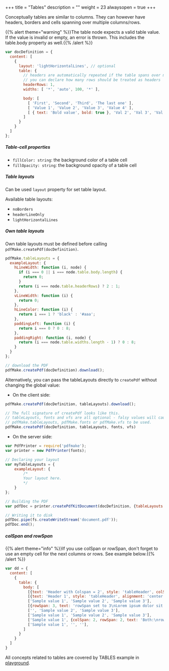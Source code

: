 +++
title = "Tables"
description = ""
weight = 23
alwaysopen = true
+++


Conceptually tables are similar to columns. They can however have headers, borders and cells spanning over multiple columns/rows.

{{% alert theme="warning" %}}The table node expects a valid table value. If the value is invalid or empty, an error is thrown. This includes the table.body property as well.{{% /alert %}}

```js
var docDefinition = {
  content: [
    {
      layout: 'lightHorizontalLines', // optional
      table: {
        // headers are automatically repeated if the table spans over multiple pages
        // you can declare how many rows should be treated as headers
        headerRows: 1,
        widths: [ '*', 'auto', 100, '*' ],

        body: [
          [ 'First', 'Second', 'Third', 'The last one' ],
          [ 'Value 1', 'Value 2', 'Value 3', 'Value 4' ],
          [ { text: 'Bold value', bold: true }, 'Val 2', 'Val 3', 'Val 4' ]
        ]
      }
    }
  ]
};
```

##### Table-cell properties

* `fillColor: string`: the background color of a table cell
* `fillOpacity: string`: the background opacity of a table cell


##### Table layouts

Can be used `layout` property for set table layout.

Available table layouts:

* `noBorders`
* `headerLineOnly`
* `lightHorizontalLines`

##### Own table layouts

Own table layouts must be defined before calling `pdfMake.createPdf(docDefinition)`.
```js
pdfMake.tableLayouts = {
  exampleLayout: {
    hLineWidth: function (i, node) {
      if (i === 0 || i === node.table.body.length) {
        return 0;
      }
      return (i === node.table.headerRows) ? 2 : 1;
    },
    vLineWidth: function (i) {
      return 0;
    },
    hLineColor: function (i) {
      return i === 1 ? 'black' : '#aaa';
    },
    paddingLeft: function (i) {
      return i === 0 ? 0 : 8;
    },
    paddingRight: function (i, node) {
      return (i === node.table.widths.length - 1) ? 0 : 8;
    }
  }
};

// download the PDF
pdfMake.createPdf(docDefinition).download();
```

Alternatively, you can pass the tableLayouts directly to `createPdf` without changing the global value:

- On the client side:

```js
pdfMake.createPdf(docDefinition, tableLayouts).download();

// The full signature of createPdf looks like this.
// tableLayouts, fonts and vfs are all optional - falsy values will cause
// pdfMake.tableLayouts, pdfMake.fonts or pdfMake.vfs to be used.
pdfMake.createPdf(docDefinition, tableLayouts, fonts, vfs)
```

- On the server side:

```js
var PdfPrinter = require('pdfmake');
var printer = new PdfPrinter(fonts);

// Declaring your layout
var myTableLayouts = {
    exampleLayout: {
        /*
        Your layout here.
        */
    }
};

// Building the PDF
var pdfDoc = printer.createPdfKitDocument(docDefinition, {tableLayouts: myTableLayouts});

// Writing it to disk
pdfDoc.pipe(fs.createWriteStream('document.pdf'));
pdfDoc.end();
```

##### colSpan and rowSpan

{{% alert theme="info" %}}If you use colSpan or rowSpan, don't forget to use an empty cell for the next columns or rows. See example below.{{% /alert %}}

```js
var dd = {
  content: [
    {
      table: {
        body: [
          [{text: 'Header with Colspan = 2', style: 'tableHeader', colSpan: 2, alignment: 'center'}, '', {text: 'Header 3', style: 'tableHeader', alignment: 'center'}],
          [{text: 'Header 1', style: 'tableHeader', alignment: 'center'}, {text: 'Header 2', style: 'tableHeader', alignment: 'center'}, {text: 'Header 3', style: 'tableHeader', alignment: 'center'}],
          ['Sample value 1', 'Sample value 2', 'Sample value 3'],
          [{rowSpan: 3, text: 'rowSpan set to 3\nLorem ipsum dolor sit amet, consectetur adipisicing elit, sed do eiusmod tempor'}, 'Sample value 2', 'Sample value 3'],
          ['', 'Sample value 2', 'Sample value 3'],
          ['Sample value 1', 'Sample value 2', 'Sample value 3'],
          ['Sample value 1', {colSpan: 2, rowSpan: 2, text: 'Both:\nrowSpan and colSpan\ncan be defined at the same time'}, ''],
          ['Sample value 1', '', ''],
        ]
      }
    }
  ]
}
```

All concepts related to tables are covered by TABLES example in [playground](http://pdfmake.org/playground.html).
